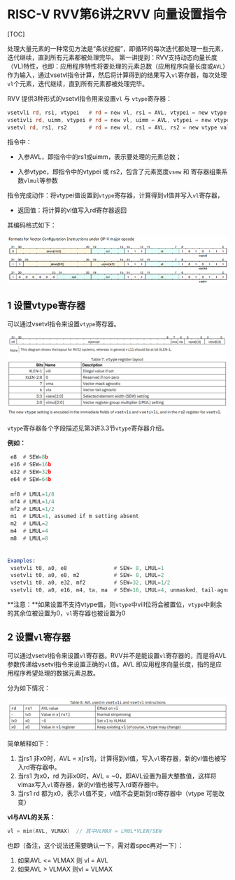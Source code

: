 # RISC-V RVV第6讲之RVV 向量设置指令

[TOC]

处理大量元素的一种常见方法是“条状挖掘”，即循环的每次迭代都处理一些元素，迭代继续，直到所有元素都被处理完毕。 第一讲提到：RVV支持动态向量长度（VL)特性，也即：应用程序特性将要处理的元素总数（应用程序向量长度或`AVL`）作为输入，通过vsetvl指令计算，然后将计算得到的结果写入`vl`寄存器，每次处理`vl`个元素，迭代继续，直到所有元素都被处理完毕。

RVV 提供3种形式的vsetvl指令用来设置`vl` 与 `vtype`寄存器：

~~~asm
vsetvli rd, rs1, vtypei   # rd = new vl, rs1 = AVL, vtypei = new vtype setting
vsetivli rd, uimm, vtypei # rd = new vl, uimm = AVL, vtypei = new vtype setting
vsetvl rd, rs1, rs2       # rd = new vl, rs1 = AVL, rs2 = new vtype value
~~~

指令中：

* 入参AVL，即指令中的rs1或uimm，表示要处理的元素总数；

* 入参vtype，即指令中的vtypei 或 rs2，包含了元素宽度`vsew` 和 寄存器组乘系数`vlmul`等参数

指令完成动作：将vtypei值设置到`vtype`寄存器，计算得到vl值并写入`vl`寄存器，

* 返回值：将计算的vl值写入rd寄存器返回

其编码格式如下：

![](image/5/vsetvl.png)

## 1 设置vtype寄存器

可以通过vsetvl指令来设置`vtype`寄存器。

![](image/6/vypte_encoding.png)

`vtype`寄存器各个字段描述见第3讲3.3节`vtype`寄存器介绍。

**例如：**

~~~asm
 e8  # SEW=8b
 e16 # SEW=16b
 e32 # SEW=32b
 e64 # SEW=64b

 mf8 # LMUL=1/8
 mf4 # LMUL=1/4
 mf2 # LMUL=1/2
 m1  # LMUL=1, assumed if m setting absent
 m2  # LMUL=2
 m4  # LMUL=4
 m8  # LMUL=8


Examples:
 vsetvli t0, a0, e8               # SEW= 8, LMUL=1
 vsetvli t0, a0, e8, m2           # SEW= 8, LMUL=2
 vsetvli t0, a0, e32, mf2         # SEW=32, LMUL=1/2
 vsetvli t0, a0, e16, m4, ta, ma  # SEW=16, LMUL=4, unmasked, tail-agnostic
~~~

**注意：**如果设置不支持vtype值，则`vtype`中vill位将会被置位，`vtype`中剩余的其余位被设置为0，`vl`寄存器也被设置为0

## 2 设置`vl`寄存器

可以通过vsetvl指令来设置`vl`寄存器。RVV并不是能设置`vl`寄存器的，而是将AVL参数传递给vsetvl指令来设置正确的`vl`值。AVL 即应用程序向量长度，指的是应用程序希望处理的数据元素总数。

分为如下情况：

![](image/6/AVL_encoding.png)

简单解释如下：

1. 当rs1 非x0时，AVL = x[rs1]，计算得到vl值，写入`vl`寄存器，新的vl值也被写入rd寄存器中。
2. 当rs1 为x0，rd 为非x0时，AVL = ~0，即AVL设置为最大整数值，这样将vlmax写入`vl`寄存器，新的vl值也被写入rd寄存器中。
3. 当rs1 rd 都为x0，表示`vl`值不变，vl值不会更新到rd寄存器中（vtype 可能改变）

**vl与AVL的关系：**

~~~c
vl = min(AVL, VLMAX)  // 其中VLMAX = LMUL*VLEN/SEW
~~~

也即（备注，这个说法还需要确认一下，需对着spec再对一下）：

1. 如果AVL <= VLMAX 则 vl = AVL
2. 如果AVL > VLMAX 则vl = VLMAX

